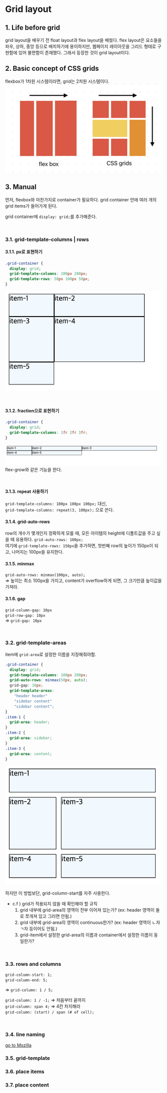 # Grid layout

## **1. Life before grid**

grid layout을 배우기 전 float layout과 flex layout을 배웠다. flex layout은 요소들을 좌우, 상하, 중앙 등으로 배치하기에 용이하지만, 웹페이지 레이아웃을 그리드 형태로 구현함에 있어 불편함이 존재했다. 그래서 등장한 것이 grid layout이다.

## **2. Basic concept of CSS grids**

flexbox가 1차원 시스템이라면, grid는 2차원 시스템이다.
![dimensions of flexbox and grid](../../images/frontend/grid%20dimension.png)

## **3. Manual**

먼저, flexbox와 마찬가지로 container가 필요하다. grid container 안에 여러 개의 grid items가 들어가게 된다.

grid container에 `display: grid;`를 추가해준다.

<br/>

### 3.1. grid-template-columns | rows

#### 3.1.1. px로 표현하기

```css
.grid-container {
  display: grid;
  grid-template-columns: 100px 200px;
  grid-template-rows: 50px 100px 50px;
}
```

![grid-template-columns1](../../images/frontend/grid1.png)

<br/>

#### 3.1.2. fraction으로 표현하기

```css
.grid-container {
  display: grid;
  grid-template-columns: 1fr 2fr 3fr;
}
```

![grid-template-columns2](../../images/frontend/grid-2.png)
flex-grow와 같은 기능을 한다.

<br/>

#### 3.1.3. repeat 사용하기

`grid-template-columns: 100px 100px 100px;` 대신,  
`grid-template-columns: repeat(3, 100px);` 으로 쓴다.

#### 3.1.4. grid-auto-rows

row의 개수가 몇개인지 정확하게 모를 때, 모든 아이템의 height에 디폴트값을 주고 싶을 때 유용하다.
`grid-auto-rows: 100px;`  
여기에 `grid-template-rows: 150px`을 추가하면, 첫번째 row의 높이가 150px이 되고, 나머지는 100px을 유지한다.

#### 3.1.5. minmax

`grid-auto-rows: minmax(100px, auto);`  
=> 높이는 최소 100px을 가지고, content가 overflow하게 되면, 그 크기만큼 높이값을 가져라.

#### 3.1.6. gap

`grid-column-gap: 10px`  
`grid-row-gap: 10px`  
=> `grid-gap: 10px`

<br/>

### 3.2. grid-template-areas

item에 `grid-area`로 설정한 이름을 지정해줘야함.

```css
.grid-container {
  display: grid;
  grid-template-columns: 100px 200px;
  grid-auto-rows: minmax(50px, auto);
  grid-gap: 10px;
  grid-template-areas:
    "header header"
    "sidebar content"
    "sidebar content";
}
.item-1 {
  grid-area: header;
}
.item-2 {
  grid-area: sidebar;
}
.item-3 {
  grid-area: content;
}
```

![grid-template-areas](../../images/frontend/grid-4.png)

하지만 이 방법보단, grid-column-start를 자주 사용한다.

- c.f ) grid가 적용되지 않을 때 확인해야 할 규칙
  1. grid 내부에 grid-area의 영역이 전부 이어져 있는가? (ex: header 영역이 둘로 쪼개져 있고 그러면 안됨.)
  2. grid 내부에 grid-area의 영역이 continuous한가? (ex: header 영역이 ㄴ자 ㄱ자 등이어도 안됨.)
  3. grid-item에서 설정한 grid-area의 이름과 container에서 설정한 이름이 동일한가?

<br/>

### 3.3. rows and columns

```css
grid-column-start: 1;
grid-column-end: 5;
```

=> `grid-column: 1 / 5;`

`grid-column: 1 / -1;` => 처음부터 끝까지  
`grid-column: span 4;` => 4칸 차지해라  
`grid-column: (start) / span (# of cell);`

<br/>

### 3.4. line naming

[go to Mozilla](https://developer.mozilla.org/en-US/docs/Web/CSS/CSS_Grid_Layout/Layout_using_Named_Grid_Lines)

### 3.5. grid-template

### 3.6. place items

### 3.7. place content
